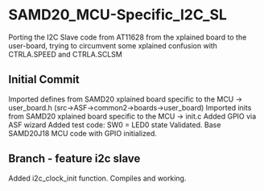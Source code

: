 # SAMD20_MCU-Specific_I2C_SL
Porting the I2C Slave code from AT11628 from the xplained board to the user-board, trying to circumvent some xplained confusion with CTRLA.SPEED and CTRLA.SCLSM 

## Initial Commit
Imported defines from SAMD20 xplained board specific to the MCU -> user_board.h (src->ASF->common2->boards->user_board)
Imported inits from SAMD20 xplained board specific to the MCU -> init.c
Added GPIO via ASF wizard
Added test code: SW0 = LED0 state
Validated.  Base SAMD20J18 MCU code with GPIO initialized.

## Branch - feature i2c slave
Added i2c_clock_init function.  Compiles and working.
